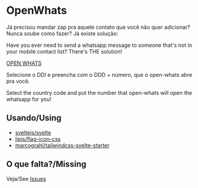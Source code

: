 # OpenWhats

Já precisou mandar zap pra aquele contato que você não quer adicionar? Nunca soube como fazer? Já existe solução:

Have you ever need to send a whatsapp message to someone that's not in your mobile contact list? There's THE solution!

[OPEN WHATS](http://thiagopaiva.com/open-whats/)

Selecione o DDI e preencha com o DDD + número, que o open-whats abre pra você.

Select the country code and put the number that open-whats will open the whatsapp for you!

## Usando/Using

- [sveltejs/svelte](https://github.com/sveltejs/svelte)
- [lipis/flag-icon-css](https://github.com/lipis/flag-icon-css)
- [marcograhl/tailwindcss-svelte-starter](https://github.com/marcograhl/tailwindcss-svelte-starter)

## O que falta?/Missing

Veja/See [Issues](https://github.com/paiva-thiago/open-whats/issues)
